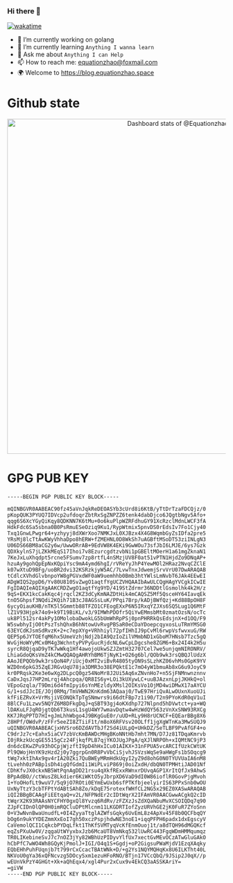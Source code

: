 ### Hi there 👋
[![wakatime](https://wakatime.com/badge/user/90d4bbc2-a779-4bb1-a2a2-572e90fc4e29.svg)](https://wakatime.com/@90d4bbc2-a779-4bb1-a2a2-572e90fc4e29)
- 🔭 I’m currently working on golang
- 🌱 I’m currently learning `Anything I wanna learn`
- 💬 Ask me about `Anything I can Help`
- 📫 How to reach me: equationzhao@foxmail.com
- 🌍 Welcome to https://blog.equationzhao.space

# Github state
<a href="https://next.ossinsight.io/widgets/official/compose-user-dashboard-stats?user_id=75521101" target="_blank" style="display: block" align="center">
  <picture>
    <source media="(prefers-color-scheme: dark)" srcset="https://next.ossinsight.io/widgets/official/compose-user-dashboard-stats/thumbnail.png?user_id=75521101&image_size=auto&color_scheme=dark" width="771" height="auto">
    <img alt="Dashboard stats of @Equationzhao" src="https://next.ossinsight.io/widgets/official/compose-user-dashboard-stats/thumbnail.png?user_id=75521101&image_size=auto&color_scheme=light" width="771" height="auto">
  </picture>
</a>

# GPG PUB KEY
``` 
-----BEGIN PGP PUBLIC KEY BLOCK-----

mQINBGVR0AABEAC90fz45aVnJqkReDEOASYb3cUrd8i6KtB/yTtDrTzaFDCQjz/0
pKopQUK3PYUQ7IDVcp2ufdoqrZbtRxSgZNPZZ6tenk4dabDjco6JQgtbNgv5Afo+
qqg6S6XcYGyQiKqy8QDKNN7K6tMu+0o6kuPlpWZRFdhuGY91XcRzclMdnLWCF3fA
HdkFdc6Sa5sbna0B0PsRmuESeOziq9Ku1/RypWtmix5pnvDS0rEdsIv7Fo1Cjy40
Txq1GnwLPwgr64+yzhyyj8dXWrXoo7NMKJxL0XJBzx4X4G8WqmbGyZsIDfa2pre5
YRsMj8lcTtAwKWyVhhaDpo8hERW+fZMEHNL0D8WkSh7uAGBftMSoDT53ziINLgN3
U06DS66BM8aCG2y6w/UwwORrAB+9EdVW8K4EKi9GwWOu73sfJbI6LMJE/6ys7Gzk
QDXkylnS7jLZKkMEqS17Ihoi7v8EzurcgdtzvbNi1pGBEltMOerH1a61mgZknaN1
7KeJxLuXhqdpt5rcne5FSumv7zp8rtfL4nSMzjUV8F0at51vPTN1HjdZo9DNqAP+
hzuAy9gohQpEpNxKQpiYsc9mA4ymd6hgI/rVReYyJhP4YewMOl2HRaz2NvqCZClE
k07wXtuD9BFg/uoBR2dvi32KSRzkjyW5AC/7LvwTnxJdwemjSrvVrU07DwARAQAB
tCdlcXVhdGlvbnpoYW8gPGVxdWF0aW9uemhhb0Bmb3htYWlsLmNvbT6JAk4EEwEI
ADgWIQS2ppD6/Yv80U810SvZwgO1aqtfYgUCZVHQAAIbAwULCQgHAgYVCgkICwIE
FgIDAQIeAQIXgAAKCRDZwgO1aqtfYg9YD/419StZdrmr36NDDtlGsmolhk4k2H/z
9qS+EKX1kcCakKqc4jrqcl2KZ3dCyKmNAZDtHik4mCAQSZ5Mf5QsceHY64IavqEk
tnO5Ghpsf3NQdi2KQih71B3cJ8AGSsLuK/PPqi7Brp/kADjBWfQzj+Kd88BpOH8F
6ycyOiauKHB/nTK5l5Gmmtb88TFZO1CFEogEXxP6N5IRxqYZJXs6SQ5Lug1Q6MtF
lZ1V93Hjpk74o9+k9T19BiKL/v3/9IMWhPDOfr5QiYwEMmsbMt0zmatOzsN/ocTc
uk8Pl512sr4akPy1OMolobaDwokLG5bUmWhRpPSj0pnPHRRkQsEdsjnX+d1OQ/F9
W5swbhyIjO0tPszTshQhxB6hNtowUvRvgPBSaR0eCDaYDoepcqyxosLuTRmYMSG0
63EYCdKJsmSdRvzK+2+c7epXYg+VRhhiyl72pfIHhIJ9pCvMl6rwpVsfwvxuG/RW
QEP5p6JYTOEfqM6hx5UmeVzhjNdj2bIA9QzIoZilVMmbND1xGboM7HNsb7Tzc5gQ
WvGjHoWYyMCx0M4g3WchntyPVPyGucRjdcNL6wCpLDgcshe8ZGM6+Bx24I4k2H5u
syrcR8QjqaD9yTK7wWkq1Hf4awojoUkwSZJZmtH32707Cel7we5unjqmNIRONRV/
LhiaGdoQKsVmZ4kCMwQQAQgAHRYhBM6TjNyK1+O26g6bl/QOb9wk3rsQBQJlUdzX
AAoJEPQOb9wk3rsQoN4P/iUcj0xMT2viBvR4805tyON9sSLzhKZ06vhMs0GpK9YV
WZD0n6pkG35ZqEJRGvUqU78ja3DMR3o38EPQktE1c7mO4yW1bmuAb8xG6u9JoyC9
kr0PRqsk2Ke3e6wXg2DLpcQ0gz54NoMr8J2Ui5Aq6xZNvnHo7+n5SjFNMnwnznnv
CaDxJqsJ7HP2mLrqj4Ahcpqa/QR8IS6y+LOi3kUXywLC+uuBJAzxnLpjJKHkQ+ol
VEpoGzqla/T9Dmi6d4fmIpyi6sYnMEzldyXMsl2OIKsVo1OjMD4wiDMwX17aAYCU
G/1+sdJJcIE/JOj0RMq/TmVHWN2KnKdm63AQaaj0/TwE97HriQvALwOUxnXuoUJi
kfFiEZRvX+VrMsjiVEONQkTpTgSNmwrs9i66dtFBp7z1i90/T2n9PYoKdR0qV1uI
8BlCFu1Lzwv5NQYZ6M8DFkgDqJ+qSBT93gj4oKXdhp727Nlpnd5hDVwtct+ya+WQ
lDAKuLFJqROjgtQb6T3kusL1sgU4WY7wmavDqtw4wHzWdQY563zVnXxSNW93RXCg
KK7JRqPPTD7HI+gJmLhhWbgo4J9BKgGuE0r/uUD+RLy9H8rUCNCF+EQEarBBg8X6
28HPf/OWdvP/zFFr5eeZI8ZTiiF1t/m8oX6RFVsv20OLff1jgXgWTnKa3MwSUQJ9
uQINBGVR0AABEACjxHVSro6DZdAVTbJf2Sd4iULpQ+UHkDZ/SeTLBF9PvAfGF4+o
C9drJz7c+Eahx5iaCV7zbVcKmBAWDcMHgBKoNNtHb7mht7MN/D7Jz81TDqaKmrvb
I0jRkzkUcqGE5515gCz24FjkqfPLB7qjYKOJUgJPgA/qXJlNRPOh+xIQMtNC9jP3
dn6dcEKwZPu93hOCpjWjzftI9pD4hHxICu01AIKX+31nFPUA5vcARCIfUzkCWtUK
Pl9QWojHnYK9zHzd2j0y7ggrpGn0R8PvVbCiSjvhJSVzsWqSe9aHWgFs1bSOqcg9
tWq7xktIhAx9gv4rIA20Zki7QuBWEyMRmHdkUqyI2yZ9d8ohG0N0TYUVUaIA6nM8
tLvehh0zPABp1sDh4igQfGdmIi1WiPLviP869j0oiZxdH/dbQN0TPMHtiJAD01Nf
CDhKfvJX0ckxNB5WtPqnAgDD21rsu4qXkfRExxRWnxrDUvqAGP1XrItQfJx9AhwS
BPpAdBO//ctWusZ8Lkdier6KiWKtO5yJbrpXD6VaD9dI0W86ioflR0GovPjgMvoh
1+YoOHofLt9wuV7/5q9jO7ROti0EYmEwUxb6sfPTKfbjeelyirIS63PPxSnb0wOU
UxNyTtzY3cbTFPtYdABtSAh8Zo/kDqE75rotexfWHfCL2NG5x29EZ0XASwARAQAB
iQI2BBgBCAAgFiEEtqaQ+v2L/NFPNdEr2cIDtWqrX2IFAmVR0AACGwwACgkQ2cID
tWqrX2K93RAAsNYCFHY0gxQl8Yvzq6RdRv/zFZXzJsZdXQaNbuMvXCSOIQDq7q90
ZJpFCIDnOlQP0H0imRQCluDPtMlcnm11LKGDRTIofZyzURVhGE2jK0FuR7ZYoSnn
0+V3wNvnBwaUnudfL+0I4ZyyaTtglAZWfsGqky6UvEmL8z4ApXv45F8b0QCFbqQY
bOg6n9ukYYDEZmmXxEoI7gh50xczPspjhdwNE3noE1+iqqPFPH6padx1dxEgscyV
CaVemolQCI1CqkcbPYDqLfkt1ThKfSVMTyqVcKfEnmOuoj1t/a8dTQH96dMGQKcf
eqZsPXuUw0V/zqgaUtWYyxbxJzb6McaUT8VmNkq532lUwRC443FgqWDmHMMqumqz
TR0LIKebineSvJ7c7nOZ3jYy82WBhUzPIDyvYlfUx7xectGvMEvOCzATwGluGAkO
hCbPfC7wWO4Wh8GQyKjPmolJ+IGI/O4q1S+Ggdj+oP2GigsuPWaMjdV1EzqXAqky
EQbEHhPuhFUqnjb7t799rCxCcacTBAtWNk+D/+g2Ys1NQYMQHqKx8U6ILKTht40L
NKVoU0gYa36xQFNcvzg5DOcySxm1ezuHFoRNO/BTjn17VCcQbQ/9JSip2J0qX//p
wEUnVkPzY4GHGt+Xk+aQhEqx4/xgl4Pur2xCux9v4EkCQ3aASSKAriY=
=giVW
-----END PGP PUBLIC KEY BLOCK-----
```
